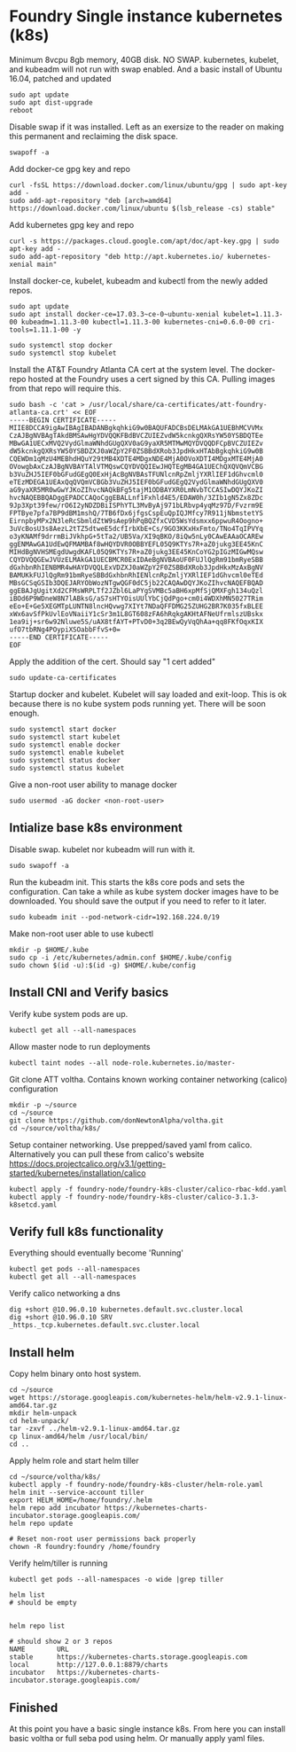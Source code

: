 # Foundry Single instance kubernetes (k8s)
 
Minimum 8vcpu 8gb memory, 40GB disk.  NO SWAP.  kubernetes, kubelet, and kubeadm will not run with swap enabled.
And a basic install of Ubuntu 16.04, patched and updated

```
sudo apt update
sudo apt dist-upgrade
reboot
```

Disable swap if it was installed.  Left as an exersize to the reader on making this permanent and reclaiming the disk space.
```
swapoff -a
```



Add docker-ce gpg key and repo
```
curl -fsSL https://download.docker.com/linux/ubuntu/gpg | sudo apt-key add -
sudo add-apt-repository "deb [arch=amd64] https://download.docker.com/linux/ubuntu $(lsb_release -cs) stable"
```


Add kubernetes gpg key and repo
```
curl -s https://packages.cloud.google.com/apt/doc/apt-key.gpg | sudo apt-key add -
sudo add-apt-repository "deb http://apt.kubernetes.io/ kubernetes-xenial main"
```

Install docker-ce, kubelet, kubeadm and kubectl from the newly added repos.
```
sudo apt update
sudo apt install docker-ce=17.03.3~ce-0~ubuntu-xenial kubelet=1.11.3-00 kubeadm=1.11.3-00 kubectl=1.11.3-00 kubernetes-cni=0.6.0-00 cri-tools=1.11.1-00 -y

sudo systemctl stop docker
sudo systemctl stop kubelet
```

Install the AT&T Foundry Atlanta CA cert at the system level.  The docker-repo hosted at the Foundry uses a cert signed by this CA.  Pulling images from that repo will require this.
```
sudo bash -c 'cat > /usr/local/share/ca-certificates/att-foundry-atlanta-ca.crt' << EOF
-----BEGIN CERTIFICATE-----
MIIE8DCCA9igAwIBAgIBADANBgkqhkiG9w0BAQUFADCBsDELMAkGA1UEBhMCVVMx
CzAJBgNVBAgTAkdBMSAwHgYDVQQKFBdBVCZUIEZvdW5kcnkgQXRsYW50YSBDQTEe
MBwGA1UECxMVQ2VydGlmaWNhdGUgQXV0aG9yaXR5MTMwMQYDVQQDFCpBVCZUIEZv
dW5kcnkgQXRsYW50YSBDZXJ0aWZpY2F0ZSBBdXRob3JpdHkxHTAbBgkqhkiG9w0B
CQEWDm1qMzU4MEBhdHQuY29tMB4XDTE4MDgxNDE4MjA0OVoXDTI4MDgxMTE4MjA0
OVowgbAxCzAJBgNVBAYTAlVTMQswCQYDVQQIEwJHQTEgMB4GA1UEChQXQVQmVCBG
b3VuZHJ5IEF0bGFudGEgQ0ExHjAcBgNVBAsTFUNlcnRpZmljYXRlIEF1dGhvcml0
eTEzMDEGA1UEAxQqQVQmVCBGb3VuZHJ5IEF0bGFudGEgQ2VydGlmaWNhdGUgQXV0
aG9yaXR5MR0wGwYJKoZIhvcNAQkBFg5tajM1ODBAYXR0LmNvbTCCASIwDQYJKoZI
hvcNAQEBBQADggEPADCCAQoCggEBALLnf1Fxhld4E5/EDAW0h/3ZIb1gN5Zx8ZDc
9Jp3Xpt39few/rO6I2yNDZDBiISPhYTL3MvByAj971bLRbvp4yqMz97D/Fvzrm9E
FPTBye7pfa7BP9dBM1mshQ/7TB6fDx6jfgsCspEuQpIQJMfcy7R911jNbmstetYS
EirnpbyMPx2N3leRcSbmldZtW9sAep9hPqBQZfxCVD5WsYdsmxx6ppwuR4Oogno+
3uVcBosU3s8AezL2tTZ5dtweE5dcfIrbXbE+Cs/9GO3KKxHxFmto/TNo4TqIPVYq
o3yKNAMf9drrmBiJVkhpG+5tTa2/UB5Va/XI9qBKO/8iQw5nLy0CAwEAAaOCAREw
ggENMAwGA1UdEwQFMAMBAf8wHQYDVR0OBBYEFL05Q9KTYs7R+aZ0jukg3EE45KnC
MIHdBgNVHSMEgdUwgdKAFL05Q9KTYs7R+aZ0jukg3EE45KnCoYG2pIGzMIGwMQsw
CQYDVQQGEwJVUzELMAkGA1UECBMCR0ExIDAeBgNVBAoUF0FUJlQgRm91bmRyeSBB
dGxhbnRhIENBMR4wHAYDVQQLExVDZXJ0aWZpY2F0ZSBBdXRob3JpdHkxMzAxBgNV
BAMUKkFUJlQgRm91bmRyeSBBdGxhbnRhIENlcnRpZmljYXRlIEF1dGhvcml0eTEd
MBsGCSqGSIb3DQEJARYObWozNTgwQGF0dC5jb22CAQAwDQYJKoZIhvcNAQEFBQAD
ggEBAJgUgitXd2CFMsWRPLTf2JZbl6LaPYgSVMBc5aBH6xpMfSjQMXFgh134uQzl
iBOd6P9WDneW8N7lABksG/aS7sHTYOisUUlYbCjQdPgo+cm0i4WDXhMN5027TRim
eEo+E+Ge5XEGMTpLUNTN8lncHQvwg7XIYt7NDaQFFDMG25ZUHG2BR7K035fxBLEE
xWx6avSfPkUvlEoVNaiiY1cSr3m1L8GT608zFA6hRqkgAKHtAFNeUfrmlszUBskx
1ea9ij+sr6w92Nluwe5S/uAX8tfAYT+PTvD0+3q2BEwQyVqQhAa+qq8FKfOqxKIX
ufO7tbRNg4POypiXSOabbFfvS+0=
-----END CERTIFICATE-----
EOF
```

Apply the addition of the cert.  Should say "1 cert added"
```
sudo update-ca-certificates
```

Startup docker and kubelet.  Kubelet will say loaded and exit-loop.  This is ok because there is no kube system pods running yet.  There will be soon enough.
```
sudo systemctl start docker
sudo systemctl start kubelet
sudo systemctl enable docker
sudo systemctl enable kubelet
sudo systemctl status docker
sudo systemctl status kubelet
```

Give a non-root user ability to manage docker
```
sudo usermod -aG docker <non-root-user>
```

## Intialize base k8s environment

Disable swap. kubelet nor kubeadm will run with it.
```
sudo swapoff -a
```

Run the kubeadm init.  This starts the k8s core pods and sets the configuration.  Can take a while as kube system docker images have to be downloaded.  You should save the output if you need to refer to it later.
```
sudo kubeadm init --pod-network-cidr=192.168.224.0/19
```


Make non-root user able to use kubectl
```
mkdir -p $HOME/.kube
sudo cp -i /etc/kubernetes/admin.conf $HOME/.kube/config
sudo chown $(id -u):$(id -g) $HOME/.kube/config
```


## Install CNI and Verify basics

Verify kube system pods are up.  
```
kubectl get all --all-namespaces
```

Allow master node to run deployments
```
kubectl taint nodes --all node-role.kubernetes.io/master-

```

Git clone ATT voltha.  Contains known working container networking (calico) configuration
```
mkdir -p ~/source
cd ~/source
git clone https://github.com/donNewtonAlpha/voltha.git
cd ~/source/voltha/k8s/
```

Setup container networking.  Use prepped/saved yaml from calico.  Alternatively you can pull these from calico's website https://docs.projectcalico.org/v3.1/getting-started/kubernetes/installation/calico
```
kubectl apply -f foundry-node/foundry-k8s-cluster/calico-rbac-kdd.yaml
kubectl apply -f foundry-node/foundry-k8s-cluster/calico-3.1.3-k8setcd.yaml 
```


## Verify full k8s functionality

Everything should eventually become 'Running'
```
kubectl get pods --all-namespaces
kubectl get all --all-namespaces
```

Verify calico networking a dns
```
dig +short @10.96.0.10 kubernetes.default.svc.cluster.local
dig +short @10.96.0.10 SRV _https._tcp.kubernetes.default.svc.cluster.local
```


## Install helm

Copy helm binary onto host system.  
```
cd ~/source
wget https://storage.googleapis.com/kubernetes-helm/helm-v2.9.1-linux-amd64.tar.gz
mkdir helm-unpack
cd helm-unpack/
tar -zxvf ../helm-v2.9.1-linux-amd64.tar.gz
cp linux-amd64/helm /usr/local/bin/
cd ..
```

Apply helm role and start helm tiller
```
cd ~/source/voltha/k8s/
kubectl apply -f foundry-node/foundry-k8s-cluster/helm-role.yaml
helm init --service-account tiller
export HELM_HOME=/home/foundry/.helm
helm repo add incubator https://kubernetes-charts-incubator.storage.googleapis.com/
helm repo update

# Reset non-root user permissions back properly
chown -R foundry:foundry /home/foundry
```

Verify helm/tiller is running
```
kubectl get pods --all-namespaces -o wide |grep tiller

helm list
# should be empty


helm repo list

# should show 2 or 3 repos
NAME     	URL
stable   	https://kubernetes-charts.storage.googleapis.com
local    	http://127.0.0.1:8879/charts
incubator	https://kubernetes-charts-incubator.storage.googleapis.com/
```


## Finished

At this point you have a basic single instance k8s.
From here you can install basic voltha or full seba pod using helm.  Or manually apply yaml files.

